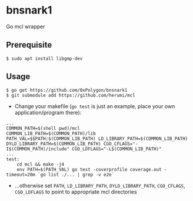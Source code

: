 # bnsnark1
Go mcl wrapper

## Prerequisite
```
$ sudo apt install libgmp-dev
```

## Usage
```
$ go get https://github.com/0xPolygon/bnsnark1
$ git submodule add https://github.com/herumi/mcl
```
- Change your makefile (`go test` is just an example, place your own application/program there):
```
...
COMMON_PATH=$(shell pwd)/mcl
COMMON_LIB_PATH=$(COMMON_PATH)/lib
PATH_VAL=$$PATH:$(COMMON_LIB_PATH) LD_LIBRARY_PATH=$(COMMON_LIB_PATH) DYLD_LIBRARY_PATH=$(COMMON_LIB_PATH) CGO_CFLAGS="-I$(COMMON_PATH)/include" CGO_LDFLAGS="-L$(COMMON_LIB_PATH)"
...
test:
	cd mcl && make -j4
	env PATH=$(PATH_VAL) go test -coverprofile coverage.out -timeout=20m `go list ./... | grep -v e2e`
```
- ...otherwise set `PATH`, `LD_LIBRARY_PATH`, `DYLD_LIBRARY_PATH`, `CGO_CFLAGS`, `CGO_LDFLAGS` to point to appropriate mcl directories



